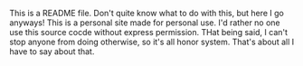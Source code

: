 This is a README file. Don't quite know what to do with this, but here I go anyways!
This is a personal site made for personal use. I'd rather no one use this source cocde without express permission.
THat being said, I can't stop anyone from doing otherwise, so it's all honor system. 
That's about all I have to say about that.

